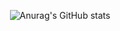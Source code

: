 


  <div align=center>
	
  ![Anurag's GitHub stats](https://github-readme-stats.vercel.app/api?username=hyeonginju&show_icons=true&theme=tokyonight)
	
  </div>
